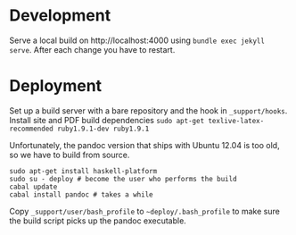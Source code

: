 # Development

Serve a local build on http://localhost:4000 using `bundle exec jekyll serve`.
After each change you have to restart.

# Deployment
Set up a build server with a bare repository and the hook in `_support/hooks`.
Install site and PDF build dependencies `sudo apt-get texlive-latex-recommended ruby1.9.1-dev ruby1.9.1`

Unfortunately, the pandoc version that ships with Ubuntu 12.04 is too old, so we have to build from source.

```
sudo apt-get install haskell-platform
sudo su - deploy # become the user who performs the build
cabal update
cabal install pandoc # takes a while
```

Copy `_support/user/bash_profile` to `~deploy/.bash_profile` to make sure the build script picks up the pandoc executable.
